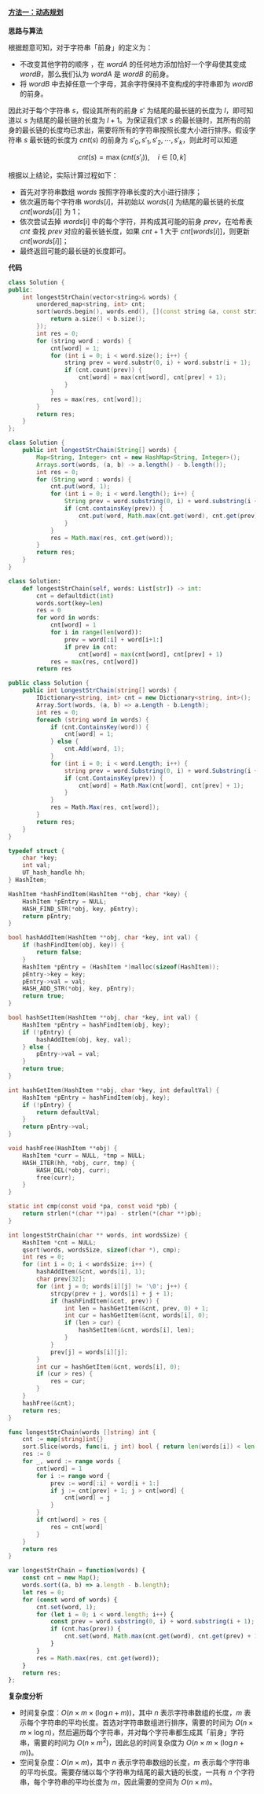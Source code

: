 ﻿#### [方法一：动态规划](https://leetcode.cn/problems/longest-string-chain/solutions/2246535/zui-chang-zi-fu-chuan-lian-by-leetcode-s-4uoe/)

**思路与算法**

根据题意可知，对于字符串「前身」的定义为：

-   不改变其他字符的顺序 ，在 $wordA$ 的任何地方添加恰好一个字母使其变成 $wordB$，那么我们认为 $wordA$ 是 $wordB$ 的前身。
-   将 $wordB$ 中去掉任意一个字母，其余字符保持不变构成的字符串即为 $wordB$ 的前身。

因此对于每个字符串 $s$，假设其所有的前身 $s'$ 为结尾的最长链的长度为 $l$，即可知道以 $s$ 为结尾的最长链的长度为 $l + 1$。为保证我们求 $s$ 的最长链时，其所有的前身的最长链的长度均已求出，需要将所有的字符串按照长度大小进行排序。假设字符串 $s$ 最长链的长度为 $cnt(s)$ 的前身为 $s'_{0},s'_{1},s'_{2}, \cdots,s'_{k}$，则此时可以知道

$$cnt(s) = \max(cnt(s'_{i})), \quad i \in [0,k]$$

根据以上结论，实际计算过程如下：

-   首先对字符串数组 $words$ 按照字符串长度的大小进行排序；
-   依次遍历每个字符串 $words[i]$，并初始以 $words[i]$ 为结尾的最长链的长度 $cnt[words[i]]$ 为 $1$；
-   依次尝试去掉 $words[i]$ 中的每个字符，并构成其可能的前身 $prev$，在哈希表 $cnt$ 查找 $prev$ 对应的最长链长度，如果 $cnt + 1$ 大于 $cnt[words[i]]$，则更新 $cnt[words[i]]$；
-   最终返回可能的最长链的长度即可。

**代码**

```cpp
class Solution {
public:
    int longestStrChain(vector<string>& words) {
        unordered_map<string, int> cnt;
        sort(words.begin(), words.end(), [](const string &a, const string &b) {
            return a.size() < b.size();
        });
        int res = 0;
        for (string word : words) {
            cnt[word] = 1;
            for (int i = 0; i < word.size(); i++) {
                string prev = word.substr(0, i) + word.substr(i + 1);
                if (cnt.count(prev)) {
                    cnt[word] = max(cnt[word], cnt[prev] + 1);
                }
            }
            res = max(res, cnt[word]);
        }
        return res;
    }
};
```

```java
class Solution {
    public int longestStrChain(String[] words) {
        Map<String, Integer> cnt = new HashMap<String, Integer>();
        Arrays.sort(words, (a, b) -> a.length() - b.length());
        int res = 0;
        for (String word : words) {
            cnt.put(word, 1);
            for (int i = 0; i < word.length(); i++) {
                String prev = word.substring(0, i) + word.substring(i + 1);
                if (cnt.containsKey(prev)) {
                    cnt.put(word, Math.max(cnt.get(word), cnt.get(prev) + 1));
                }
            }
            res = Math.max(res, cnt.get(word));
        }
        return res;
    }
}
```

```python
class Solution:
    def longestStrChain(self, words: List[str]) -> int:
        cnt = defaultdict(int)
        words.sort(key=len)
        res = 0
        for word in words:
            cnt[word] = 1
            for i in range(len(word)):
                prev = word[:i] + word[i+1:]
                if prev in cnt:
                    cnt[word] = max(cnt[word], cnt[prev] + 1)
            res = max(res, cnt[word])
        return res
```

```csharp
public class Solution {
    public int LongestStrChain(string[] words) {
        IDictionary<string, int> cnt = new Dictionary<string, int>();
        Array.Sort(words, (a, b) => a.Length - b.Length);
        int res = 0;
        foreach (string word in words) {
            if (cnt.ContainsKey(word)) {
                cnt[word] = 1;
            } else {
                cnt.Add(word, 1);
            }
            for (int i = 0; i < word.Length; i++) {
                string prev = word.Substring(0, i) + word.Substring(i + 1);
                if (cnt.ContainsKey(prev)) {
                    cnt[word] = Math.Max(cnt[word], cnt[prev] + 1);
                }
            }
            res = Math.Max(res, cnt[word]);
        }
        return res;
    }
}
```

```c
typedef struct {
    char *key;
    int val;
    UT_hash_handle hh;
} HashItem; 

HashItem *hashFindItem(HashItem **obj, char *key) {
    HashItem *pEntry = NULL;
    HASH_FIND_STR(*obj, key, pEntry);
    return pEntry;
}

bool hashAddItem(HashItem **obj, char *key, int val) {
    if (hashFindItem(obj, key)) {
        return false;
    }
    HashItem *pEntry = (HashItem *)malloc(sizeof(HashItem));
    pEntry->key = key;
    pEntry->val = val;
    HASH_ADD_STR(*obj, key, pEntry);
    return true;
}

bool hashSetItem(HashItem **obj, char *key, int val) {
    HashItem *pEntry = hashFindItem(obj, key);
    if (!pEntry) {
        hashAddItem(obj, key, val);
    } else {
        pEntry->val = val;
    }
    return true;
}

int hashGetItem(HashItem **obj, char *key, int defaultVal) {
    HashItem *pEntry = hashFindItem(obj, key);
    if (!pEntry) {
        return defaultVal;
    }
    return pEntry->val;
}

void hashFree(HashItem **obj) {
    HashItem *curr = NULL, *tmp = NULL;
    HASH_ITER(hh, *obj, curr, tmp) {
        HASH_DEL(*obj, curr);  
        free(curr);             
    }
}

static int cmp(const void *pa, const void *pb) {
    return strlen(*(char **)pa) - strlen(*(char **)pb);
}

int longestStrChain(char ** words, int wordsSize) {
    HashItem *cnt = NULL;
    qsort(words, wordsSize, sizeof(char *), cmp);
    int res = 0;
    for (int i = 0; i < wordsSize; i++) {
        hashAddItem(&cnt, words[i], 1);
        char prev[32];
        for (int j = 0; words[i][j] != '\0'; j++) {
            strcpy(prev + j, words[i] + j + 1);
            if (hashFindItem(&cnt, prev)) {
                int len = hashGetItem(&cnt, prev, 0) + 1;
                int cur = hashGetItem(&cnt, words[i], 0);
                if (len > cur) {
                    hashSetItem(&cnt, words[i], len);
                }
            }
            prev[j] = words[i][j];
        }
        int cur = hashGetItem(&cnt, words[i], 0);
        if (cur > res) {
            res = cur;
        }
    }
    hashFree(&cnt);
    return res;
}
```

```go
func longestStrChain(words []string) int {
    cnt := map[string]int{}
    sort.Slice(words, func(i, j int) bool { return len(words[i]) < len(words[j]) })
    res := 0
    for _, word := range words {
        cnt[word] = 1
        for i := range word {
            prev := word[:i] + word[i + 1:]
            if j := cnt[prev] + 1; j > cnt[word] {
                cnt[word] = j
            }
        }
        if cnt[word] > res {
            res = cnt[word]
        }
    }
    return res
}
```

```javascript
var longestStrChain = function(words) {
    const cnt = new Map();
    words.sort((a, b) => a.length - b.length);
    let res = 0;
    for (const word of words) {
        cnt.set(word, 1);
        for (let i = 0; i < word.length; i++) {
            const prev = word.substring(0, i) + word.substring(i + 1);
            if (cnt.has(prev)) {
                cnt.set(word, Math.max(cnt.get(word), cnt.get(prev) + 1));
            }
        }
        res = Math.max(res, cnt.get(word));
    }
    return res;
};
```

**复杂度分析**

-   时间复杂度：$O(n \times m \times (\log n + m))$，其中 $n$ 表示字符串数组的长度，$m$ 表示每个字符串的平均长度。首选对字符串数组进行排序，需要的时间为 $O(n \times m \times \log n)$，然后遍历每个字符串，并对每个字符串都生成其「前身」字符串，需要的时间为 $O(n \times m^2)$，因此总的时间复杂度为 $O(n \times m \times (\log n + m))$。
-   空间复杂度：$O(n\times m)$，其中 $n$ 表示字符串数组的长度，$m$ 表示每个字符串的平均长度。需要存储以每个字符串为结尾的最大链的长度，一共有 $n$ 个字符串，每个字符串的平均长度为 $m$，因此需要的空间为 $O(n\times m)$。

